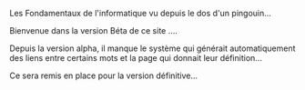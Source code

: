 Les Fondamentaux de l'informatique
vu depuis le dos d'un pingouin...


Bienvenue dans la version Béta de ce site ....

Depuis la version alpha, il manque le système qui générait automatiquement des liens entre certains mots et la page qui donnait leur définition...

Ce sera remis en place pour la version définitive...
